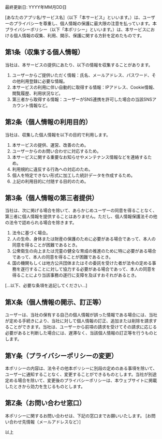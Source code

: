 最終更新日: YYYY年MM月DD日

[あなたのアプリ名/サービス名]（以下「本サービス」といいます。）は、ユーザーのプライバシーを尊重し、個人情報の保護に最大限の注意を払っています。本プライバシーポリシー（以下「本ポリシー」といいます。）は、本サービスにおける個人情報の収集、利用、開示、保護に関する方針を定めたものです。

## 第1条（収集する個人情報）
当社は、本サービスの提供にあたり、以下の情報を収集することがあります。
1. ユーザーからご提供いただく情報：氏名、メールアドレス、パスワード、その他利用登録に必要な情報。
2. 本サービスの利用に伴い自動的に取得する情報：IPアドレス、Cookie情報、閲覧履歴、利用状況など。
3. 第三者から取得する情報：ユーザーがSNS連携を許可した場合の当該SNSアカウント情報など。

## 第2条（個人情報の利用目的）
当社は、収集した個人情報を以下の目的で利用します。
1. 本サービスの提供、運営、改善のため。
2. ユーザーからのお問い合わせに対応するため。
3. 本サービスに関する重要なお知らせやメンテナンス情報などを連絡するため。
4. 利用規約に違反する行為への対応のため。
5. 個人を特定できない形式に加工した統計データを作成するため。
6. 上記の利用目的に付随する目的のため。

## 第3条（個人情報の第三者提供）
当社は、次に掲げる場合を除いて、あらかじめユーザーの同意を得ることなく、第三者に個人情報を提供することはありません。ただし、個人情報保護法その他の法令で認められる場合を除きます。
1. 法令に基づく場合。
2. 人の生命、身体または財産の保護のために必要がある場合であって、本人の同意を得ることが困難であるとき。
3. 公衆衛生の向上または児童の健全な育成の推進のために特に必要がある場合であって、本人の同意を得ることが困難であるとき。
4. 国の機関もしくは地方公共団体またはその委託を受けた者が法令の定める事務を遂行することに対して協力する必要がある場合であって、本人の同意を得ることにより当該事務の遂行に支障を及ぼすおそれがあるとき。

[...以下、必要な条項を追記してください...]

## 第X条（個人情報の開示、訂正等）
ユーザーは、当社の保有する自己の個人情報が誤った情報である場合には、当社が定める手続きにより、当社に対して個人情報の訂正、追加または削除を請求することができます。当社は、ユーザーから前項の請求を受けてその請求に応じる必要があると判断した場合には、遅滞なく、当該個人情報の訂正等を行うものとします。

## 第Y条（プライバシーポリシーの変更）
本ポリシーの内容は、法令その他本ポリシーに別段の定めのある事項を除いて、ユーザーに通知することなく、変更することができるものとします。当社が別途定める場合を除いて、変更後のプライバシーポリシーは、本ウェブサイトに掲載したときから効力を生じるものとします。

## 第Z条（お問い合わせ窓口）
本ポリシーに関するお問い合わせは、下記の窓口までお願いいたします。
[お問い合わせ先情報（メールアドレスなど）]

以上 